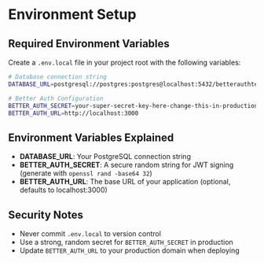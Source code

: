 # Environment Setup

## Required Environment Variables

Create a `.env.local` file in your project root with the following variables:

```bash
# Database connection string
DATABASE_URL=postgresql://postgres:postgres@localhost:5432/betterauthtemplate

# Better Auth Configuration
BETTER_AUTH_SECRET=your-super-secret-key-here-change-this-in-production
BETTER_AUTH_URL=http://localhost:3000
```

## Environment Variables Explained

- **DATABASE_URL**: Your PostgreSQL connection string
- **BETTER_AUTH_SECRET**: A secure random string for JWT signing (generate with `openssl rand -base64 32`)
- **BETTER_AUTH_URL**: The base URL of your application (optional, defaults to localhost:3000)

## Security Notes

- Never commit `.env.local` to version control
- Use a strong, random secret for `BETTER_AUTH_SECRET` in production
- Update `BETTER_AUTH_URL` to your production domain when deploying
